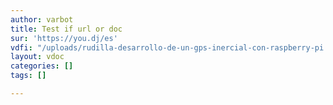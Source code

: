 ```yaml
---
author: varbot
title: Test if url or doc
sur: 'https://you.dj/es'
vdfi: "/uploads/rudilla-desarrollo-de-un-gps-inercial-con-raspberry-pi.pdf"
layout: vdoc
categories: []
tags: []

---
```

